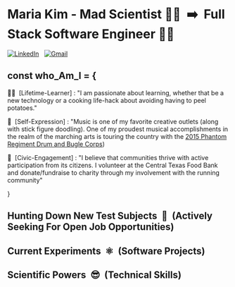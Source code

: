 <!--
**mariaykim/mariaykim** is a ✨ _special_ ✨ repository because its `README.md` (this file) appears on your GitHub profile.

Here are some ideas to get you started:

- 🔭 I’m currently working on ...
- 🌱 I’m currently learning ...
- 👯 I’m looking to collaborate on ...
- 🤔 I’m looking for help with ...
- 💬 Ask me about ...
- 📫 How to reach me: ...
- 😄 Pronouns: ...
- ⚡ Fun fact: ...
-->

# Maria Kim - Mad Scientist 👩‍🔬&nbsp; ➡️ &nbsp;Full Stack Software Engineer 👩‍💻

<a href="https://www.linkedin.com/in/mariakim21/"><img alt="LinkedIn" src="https://img.shields.io/badge/-MARIA%20KIM-0077B5?style=for-the-badge&logo=Linkedin&logoColor=white"/></a> &nbsp;
<a href="mailto:jsmkim09@gmail.com"><img alt="Gmail" src="https://img.shields.io/badge/-jsmkim09@gmail.com-D14836?style=for-the-badge&logo=Gmail&logoColor=white"/></a>

## const who_Am_I = {
👩‍🎓 &nbsp;[Lifetime-Learner] : "I am passionate about learning, whether that be a new technology or a cooking life-hack about avoiding having to peel potatoes." <br />

🎼  &nbsp;[Self-Expression] : "Music is one of my favorite creative outlets (along with stick figure doodling). One of my proudest musical accomplishments in the realm of the marching arts is touring the country with the <a href="https://www.youtube.com/watch?v=H7VrZg93gTI">2015 Phantom Regiment Drum and Bugle Corps</a>) 
<br />

🌳 &nbsp;[Civic-Engagement] : "I believe that communities thrive with active participation from its citizens. I volunteer at the Central Texas Food Bank and donate/fundraise to charity through my involvement with the running community" 
<br />

}

## Hunting Down New Test Subjects&nbsp; 🧟  &nbsp;(Actively Seeking For Open Job Opportunities)

## Current Experiments&nbsp; ⚛️ &nbsp;(Software Projects)

## Scientific Powers&nbsp; 😎 &nbsp;(Technical Skills)

